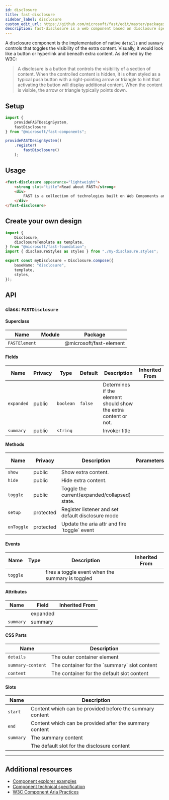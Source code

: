 ```yaml
---
id: disclosure
title: fast-disclosure
sidebar_label: disclosure
custom_edit_url: https://github.com/microsoft/fast/edit/master/packages/web-components/fast-foundation/src/disclosure/README.md
description: fast-disclosure is a web component based on disclosure specification.
---
```


A disclosure component is the implementation of native `details` and `summary` controls that toggles the visibility of the extra content. Visually, it would look like a button or hyperlink and beneath extra content. As defined by the W3C:

> A disclosure is a button that controls the visibility of a section of content. When the controlled content is hidden, it is often styled as a typical push button with a right-pointing arrow or triangle to hint that activating the button will display additional content. When the content is visible, the arrow or triangle typically points down.

## Setup

```ts
import {
    provideFASTDesignSystem,
    fastDisclosure
} from "@microsoft/fast-components";

provideFASTDesignSystem()
    .register(
        fastDisclosure()
    );
```

## Usage

```html live
<fast-disclosure appearance="lightweight">
    <strong slot="title">Read about FAST</strong>
    <div>
        FAST is a collection of technologies built on Web Components and modern Web Standards, designed to help you efficiently tackle some of the most common challenges in website and application design and development.
    </div>
</fast-disclosure>
```

## Create your own design

```ts
import {
    Disclosure,
    disclosureTemplate as template,
} from "@microsoft/fast-foundation";
import { disclosureStyles as styles } from "./my-disclosure.styles";

export const myDisclosure = Disclosure.compose({
    baseName: "disclosure",
    template,
    styles,
});
```

## API



### class: `FASTDisclosure`

#### Superclass

| Name          | Module | Package                 |
| ------------- | ------ | ----------------------- |
| `FASTElement` |        | @microsoft/fast-element |

#### Fields

| Name       | Privacy | Type      | Default | Description                                                     | Inherited From |
| ---------- | ------- | --------- | ------- | --------------------------------------------------------------- | -------------- |
| `expanded` | public  | `boolean` | `false` | Determines if the element should show the extra content or not. |                |
| `summary`  | public  | `string`  |         | Invoker title                                                   |                |

#### Methods

| Name       | Privacy   | Description                                       | Parameters | Return | Inherited From |
| ---------- | --------- | ------------------------------------------------- | ---------- | ------ | -------------- |
| `show`     | public    | Show extra content.                               |            | `void` |                |
| `hide`     | public    | Hide extra content.                               |            | `void` |                |
| `toggle`   | public    | Toggle the current(expanded/collapsed) state.     |            | `void` |                |
| `setup`    | protected | Register listener and set default disclosure mode |            | `void` |                |
| `onToggle` | protected | Update the aria attr and fire \`toggle\` event    |            |        |                |

#### Events

| Name     | Type | Description                                      | Inherited From |
| -------- | ---- | ------------------------------------------------ | -------------- |
| `toggle` |      | fires a toggle event when the summary is toggled |                |

#### Attributes

| Name      | Field    | Inherited From |
| --------- | -------- | -------------- |
|           | expanded |                |
| `summary` | summary  |                |

#### CSS Parts

| Name              | Description                                    |
| ----------------- | ---------------------------------------------- |
| `details`         | The outer container element                    |
| `summary-content` | The container for the \`summary\` slot content |
| `content`         | The container for the default slot content     |

#### Slots

| Name      | Description                                              |
| --------- | -------------------------------------------------------- |
| `start`   | Content which can be provided before the summary content |
| `end`     | Content which can be provided after the summary content  |
| `summary` | The summary content                                      |
|           | The default slot for the disclosure content              |

<hr/>


## Additional resources

* [Component explorer examples](https://explore.fast.design/components/fast-disclosure)
* [Component technical specification](https://github.com/microsoft/fast/blob/master/packages/web-components/fast-foundation/src/disclosure/disclosure.spec.md)
* [W3C Component Aria Practices](https://w3c.github.io/aria-practices/#disclosure)